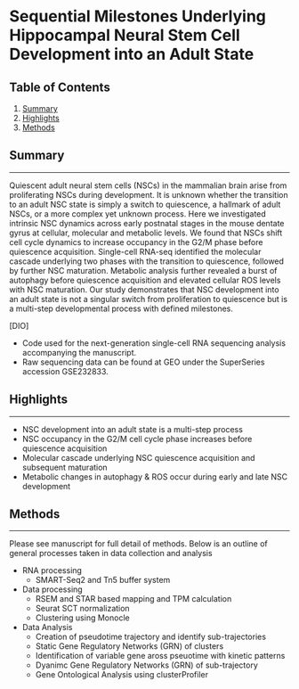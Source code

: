 # Sequential Milestones Underlying Hippocampal Neural Stem Cell Development into an Adult State
## Table of Contents
1. [Summary](#summary)
2. [Highlights](#highlights)
6. [Methods](#methods)
## Summary
***
Quiescent adult neural stem cells (NSCs) in the mammalian brain arise from proliferating NSCs
during development. It is unknown whether the transition to an adult NSC state is simply a
switch to quiescence, a hallmark of adult NSCs, or a more complex yet unknown process. Here
we investigated intrinsic NSC dynamics across early postnatal stages in the mouse dentate
gyrus at cellular, molecular and metabolic levels. We found that NSCs shift cell cycle dynamics
to increase occupancy in the G2/M phase before quiescence acquisition. Single-cell RNA-seq
identified the molecular cascade underlying two phases with the transition to quiescence,
followed by further NSC maturation. Metabolic analysis further revealed a burst of autophagy
before quiescence acquisition and elevated cellular ROS levels with NSC maturation. Our study
demonstrates that NSC development into an adult state is not a singular switch from
proliferation to quiescence but is a multi-step developmental process with defined milestones.

[DIO] 

* Code used for the next-generation single-cell RNA sequencing analysis accompanying the manuscript.
* Raw sequencing data can be found at GEO under the SuperSeries accession GSE232833.
## Highlights
***
  * NSC development into an adult state is a multi-step process
  * NSC occupancy in the G2/M cell cycle phase increases before quiescence acquisition
  * Molecular cascade underlying NSC quiescence acquisition and subsequent maturation
  * Metabolic changes in autophagy &amp; ROS occur during early and late NSC development
  
## Methods
***
Please see manuscript for full detail of methods. Below is an outline of general processes taken in data collection and analysis
* RNA processing 
  * SMART-Seq2 and Tn5 buffer system
* Data processing 
  * RSEM and STAR based mapping and TPM calculation
  * Seurat SCT normalization
  * Clustering using Monocle 
* Data Analysis 
   * Creation of pseudotime trajectory and identify sub-trajectories
   * Static Gene Regulatory Networks (GRN) of clusters
   * Identification of variable gene aross pseuotime with kinetic patterns 
   * Dyanimc Gene Regulatory Networks (GRN) of sub-trajectory
   * Gene Ontological Analysis using clusterProfiler 

